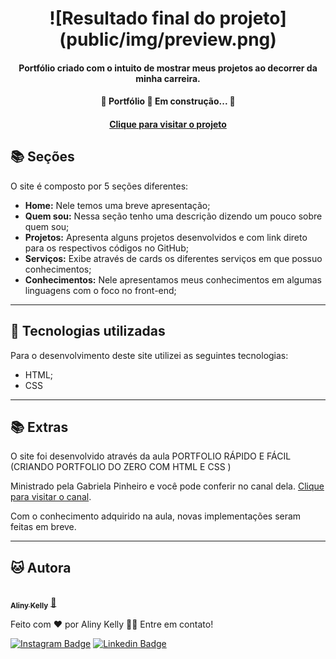 <h1 align="center">
  ![Resultado final do projeto](public/img/preview.png)
</h1>

<h4 align="center">
  Portfólio criado com o intuito de mostrar meus projetos ao decorrer da minha carreira.
</h4>

<h4 align="center"> 
	🚧  Portfólio 🚀 Em construção...  🚧
</h4>



<h4 align="center"><a href="https://alinykelly.github.io/meuportfolio/">Clique para visitar o projeto</a></h4>

## 📚 Seções
O site é composto por 5 seções diferentes:

- **Home:** Nele temos uma breve apresentação;
- **Quem sou:** Nessa seção tenho uma descrição dizendo um pouco sobre quem sou;
- **Projetos:** Apresenta alguns projetos desenvolvidos e com link direto para os respectivos códigos no GitHub;
- **Serviços:** Exibe através de cards os diferentes serviços em que possuo conhecimentos;
- **Conhecimentos:** Nele apresentamos meus conhecimentos em algumas linguagens com o foco no front-end;

---

## 💼 Tecnologias utilizadas
Para o desenvolvimento deste site utilizei as seguintes tecnologias:

- HTML;
- CSS

---

## 📚 Extras
O site foi desenvolvido através da aula PORTFOLIO RÁPIDO E FÁCIL (CRIANDO PORTFOLIO DO ZERO COM HTML E CSS )

Ministrado pela Gabriela Pinheiro e você pode conferir no canal dela. <a href="https://youtu.be/jZurhyJTJOM">Clique para visitar o canal</a>.

Com o conhecimento adquirido na aula, novas implementações seram feitas em breve.

---

## 🐱 Autora<br>

<a href="https://github.com/alinykelly">
 <img style="border-radius: 50%;" src="https://avatars.githubusercontent.com/u/58093742?v=4" width="100px;" alt=""/>
 <br />
 <sub><b>Aliny Kelly</b></sub></a> <a href="https://github.com/alinykelly" title="GitHub Aliny Kelly">🚀</a>


Feito com ❤️ por Aliny Kelly 👋🏽 Entre em contato!

[![Instagram Badge](https://img.shields.io/badge/-@alinykellyfs-cf1cf1?style=flat-square&labelColor=cf1cf1&logo=instagram&logoColor=white&link=https://instagram.com/alinykellyfs)](https://instagram.com/alinykellyfs) [![Linkedin Badge](https://img.shields.io/badge/-alinykelly-blue?style=flat-square&logo=Linkedin&logoColor=white&link=https://www.linkedin.com/in/alinykelly/)](https://www.linkedin.com/in/alinykelly/) 
